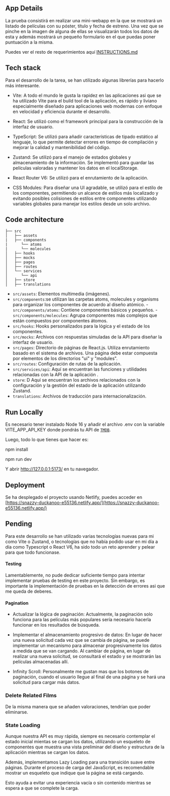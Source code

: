 ## App Details

La prueba consistirá en realizar una mini-webapp en la que se mostrará un listado de películas con su póster, título y fecha de estreno. Una vez que se pinche en la imagen de alguna de ellas se visualizarán todos los datos de esta y además mostrará un pequeño formulario en el que puedas poner puntuación a la misma.

Puedes ver el resto de requerimientos aquí [INSTRUCTIONS.md](/INSTRUCTIONS.md)

## Tech stack

Para el desarrollo de la tarea, se han utilizado algunas librerías para hacerlo más interesante.

- Vite: A todo el mundo le gusta la rapidez en las aplicaciones asi que se ha utilizado Vite para el build tool de la aplicación, es rápido y liviano especialmente diseñado para aplicaciones web modernas con enfoque en velocidad y eficiencia durante el desarrollo.

- React: Se utilizó como el framework principal para la construcción de la interfaz de usuario.

- TypeScript: Se utilizó para añadir características de tipado estático al lenguaje, lo que permite detectar errores en tiempo de compilación y mejorar la calidad y mantenibilidad del código.

- Zustand: Se utilizó para el manejo de estados globales y almacenamiento de la información. Se implementó para guardar las películas valoradas y mantener los datos en el localStorage.

- React Router V6: Se utilizó para el enrutamiento de la aplicación.

- CSS Modules: Para diseñar una UI agradable, se utilizó para el estilo de los componentes, permitiendo un alcance de estilos más localizado y evitando posibles colisiones de estilos entre componentes utilizando variables globales para manejar los estilos desde un solo archivo.

## Code architecture

```
├── src
│   ├── assets
|   ├── components
|      └── atoms
|      └── molecules
│   ├── hooks
│   ├── mocks
│   ├── pages
│   ├── routes
│   └── services
│      └── api
│   ├── store
│   ├── translations
```

- `src/assets`: Elementos multimedia (imágenes).
- `src/components`:se utilizan las carpetas atoms, molecules y organisms para organizar los componentes de acuerdo al diseño atómico. -`src/components/atoms`: Contiene componentes básicos y pequeños. -`src/components/molecules`: Agrupa componentes más complejos que están compuestos por componentes átomos.
- `src/hooks`: Hooks personalizados para la lógica y el estado de los componentes.
- `src/mocks`: Archivos con respuestas simuladas de la API para diseñar la interfaz de usuario.
- `src/pages`: Directorio de páginas de React.js. Utiliza enrutamiento basado en el sistema de archivos. Una página debe estar compuesta por elementos de los directorios "ui" y "modules".
- `src/routes`: Configuración de rutas de la aplicación.
- `src/services/api`: Aquí se encuentran las funciones y utilidades relacionadas con la API de la aplicación .
- `store`: D Aquí se encuentran los archivos relacionados con la configuración y la gestión del estado de la aplicación utilizando Zustand.
- `translations`: Archivos de traducción para internacionalización.

## Run Locally

Es necesario tener instalado Node 16 y añadir el archivo .env con la variable VITE_APP_API_KEY donde pondrás tu API de [`TMDB`](https://www.themoviedb.org/).

Luego, todo lo que tienes que hacer es:

npm install

npm run dev

Y abrir http://127.0.0.1:5173/ en tu navegador.

## Deployment

Se ha desplegado el proyecto usando Netlify, puedes acceder en [https://snazzy-duckanoo-e55136.netlify.app/](https://snazzy-duckanoo-e55136.netlify.app/)

## Pending

Para este desarrollo se han utilizado varias tecnologías nuevas para mi como Vite o Zustand, o tecnologías que no había podido usar en mi día a día como Typescript o React V6, ha sido todo un reto aprender y pelear para que todo funcionase.

#### Testing

Lamentablemente, no pude dedicar suficiente tiempo para intentar implementar pruebas de testing en este proyecto. Sin embargo, es importante la implementación de pruebas en la detección de errores asi que me queda de deberes.

#### Pagination

- Actualizar la lógica de paginación: Actualmente, la paginación solo funciona para las películas más populares sería necesario hacerla funcionar en los resultados de búsqueda.

- Implementar el almacenamiento progresivo de datos: En lugar de hacer una nueva solicitud cada vez que se cambia de página, se puede implementar un mecanismo para almacenar progresivamente los datos a medida que se van cargando. Al cambiar de página, en lugar de realizar una nueva solicitud, se consultará el estado y se mostrarán las películas almacenadas allí.

- Infinity Scroll: Personalmente me gustan mas que los botones de paginación, cuando el usuario llegue al final de una página y se hará una solicitud para cargar más datos.

### Delete Related Films

De la misma manera que se añaden valoraciones, tendrían que poder eliminarse.

### State Loading

Aunque nuestra API es muy rápida, siempre es necesario contemplar el estado inicial mientas se cargan los datos, utilizando un esqueleto de componentes que muestra una vista preliminar del diseño y estructura de la aplicación mientras se cargan los datos.

Además, implementamos Lazy Loading para una transición suave entre páginas. Durante el proceso de carga del JavaScript, es recomendable mostrar un esqueleto que indique que la página se está cargando.

Esto ayuda a evitar una experiencia vacía o sin contenido mientras se espera a que se complete la carga.
